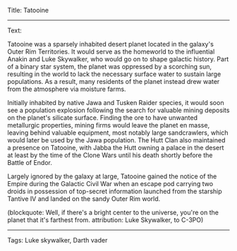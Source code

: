 Title: Tatooine

----

Text: 

Tatooine was a sparsely inhabited desert planet located in the galaxy's Outer Rim Territories. It would serve as the homeworld to the influential Anakin and Luke Skywalker, who would go on to shape galactic history. Part of a binary star system, the planet was oppressed by a scorching sun, resulting in the world to lack the necessary surface water to sustain large populations. As a result, many residents of the planet instead drew water from the atmosphere via moisture farms.

Initially inhabited by native Jawa and Tusken Raider species, it would soon see a population explosion following the search for valuable mining deposits on the planet's silicate surface. Finding the ore to have unwanted metallurgic properties, mining firms would leave the planet en masse, leaving behind valuable equipment, most notably large sandcrawlers, which would later be used by the Jawa population.
The Hutt Clan also maintained a presence on Tatooine, with Jabba the Hutt owning a palace in the desert at least by the time of the Clone Wars until his death shortly before the Battle of Endor.

Largely ignored by the galaxy at large, Tatooine gained the notice of the Empire during the Galactic Civil War when an escape pod carrying two droids in possession of top-secret information launched from the starship Tantive IV and landed on the sandy Outer Rim world.

(blockquote: Well, if there's a bright center to the universe, you're on the planet that it's farthest from. attribution:
Luke Skywalker, to C-3PO)

----

Tags: Luke skywalker, Darth vader